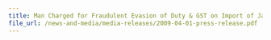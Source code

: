 ```yaml
---
title: Man Charged for Fraudulent Evasion of Duty & GST on Import of Japanese Cars
file_url: /news-and-media/media-releases/2009-04-01-press-release.pdf
---
```

